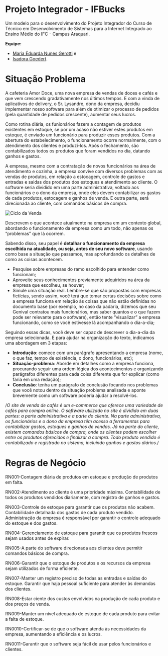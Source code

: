 # Projeto Integrador - IFBucks

Um modelo para o desenvolvimento do Projeto Integrador do Curso de Técnico em Desenvolvimento de Sistemas para a Internet Integrado ao Ensino Médio do IFC - Campus Araquari.

**Equipe:**

- [Maria Eduarda Nunes Gerotti](github.com/mariagerotti) e
- [Isadora Goedert](https://github.com/isagrt).

# Situação Problema

A cafeteria Amor Doce, uma nova empresa de vendas de doces e cafés e que vem crescendo gradativamente nos últimos tempos. E com a vinda de aplicativos de delivery, o Sr. Lysandre, dono da empresa, decidiu implementar nosso software para além de otimizar o processo de pedidos (pela quantidade de pedidos crescente), aumentar seus lucros.

Como rotina diária, os funionários fazem a contagem de produtos existentes em estoque, se por um acaso não estiver estes produtos em estoque, é enviado um funcionário para produzir esses produtos. Com a abertura do estabelecimento, o funcionamento ocorre normalmente, com o atendimento dos clientes e produzi-los. Após o fechamento, são contabilizados todos os produtos que foram vendidos no dia, datando ganhos e gastos.

A empresa, mesmo com a contratação de novos funcionários na área de atendimento e cozinha, a empresa convive com diversos problemas com as vendas de produtos, em relação a estocagem, controle de gastos e entradas e saidas dos produtos dos estoques e atendimento ao cliente. O software seria dividido em uma parte administrativa, voltado aos funcionários e o dono da empresa, onde eles devem contabilizar os gastos de cada produtos, estocagem e ganhos de venda. E outra parte, será direcionada ao cliente, com comandos básicos de compra.

![Ciclo da Venda](docs/ciclo_da_venda.webp "Ciclo da Venda")

Descrevem o que acontece atualmente na empresa em um contexto global,
abordando o funcionamento da empresa como um todo, não apenas os “problemas” que lá ocorrem.

Sabendo disso, seu papel é **detalhar o funcionamento da empresa escolhida na
atualidade, ou seja, antes de seu novo software**, usando como base a situação que passamos, mas aprofundando os detalhes de como as coisas acontecem.

- Pesquise sobre empresas do ramo escolhido
  para entender como funcionam;
- Aproveite seus conhecimentos previamente adquiridos na área da empresa que escolheu, se houver;
- Simule uma situação real. Lembre-se que são
  propostas com empresas fictícias, sendo assim,
  você terá que tomar certas decisões sobre como
  a empresa funciona em relação às coisas que
  não estão definidas no documento base (por
  exemplo, no caso da padaria, dizemos que seu
  Genival contratou mais funcionários, mas saber
  quantos e o que fazem pode ser relevante para o software), então tente “visualizar” a
  empresa funcionando, como se você estivesse lá acompanhando o dia-a-dia;

Seguindo essas dicas, você deve ser capaz de descrever o dia-a-dia da empresa selecionada. E para ajudar na organização do texto, indicamos uma abordagem em 3 etapas:

- **Introdução**: comece com um parágrafo apresentando a empresa (nome, o que faz, tempo de existência, o dono, funcionários,
  etc);
- **Situação-problema**: Aborde em detalhes como a empresa funciona, procurando seguir uma
  ordem lógica dos acontecimentos e organizando parágrafos diferentes para cada coisa
  diferente que for explicar (como faria em uma redação);
- **Conclusão**: tenha um parágrafo de conclusão focando nos problemas que você notou dentro da situação problema analisada e aponte brevemente como um software poderia
  ajudar a resolvê-los.

/_O site de venda de cafés é um e-commerce que oferece uma variedade de cafés para compra online. O software utilizado no site é dividido em duas partes: a parte administrativa e a parte do cliente. Na parte administrativa, os funcionários e o dono da empresa têm acesso a ferramentas para contabilizar gastos, estoques e ganhos de vendas. Já na parte do cliente, existem comandos básicos de compra, onde os clientes podem escolher entre os produtos oferecidos e finalizar a compra. Todo produto vendido é contabilizado e registrado no sistema, incluindo ganhos e gastos diários._/


# Regras de Negócio

RN001-Contagem diária de produtos em estoque e produção de produtos em falta.

RN002-Atendimento ao cliente é uma prioridade máxima.
Contabilidade de todos os produtos vendidos diariamente, com registro de ganhos e gastos.

RN003-Controle de estoque para garantir que os produtos não acabem.
Contabilidade detalhada dos gastos de cada produto vendido.
Administração da empresa é responsável por garantir o controle adequado do estoque e dos gastos.

RN004-Gerenciamento de estoque para garantir que os produtos frescos sejam usados antes de expirar.

RN005-A parte do software direcionada aos clientes deve permitir comandos básicos de compra.

RN006-Garantir que o estoque de produtos e os recursos da empresa sejam utilizados de forma eficiente.

RN007-Manter um registro preciso de todas as entradas e saídas do estoque.
Garantir que haja pessoal suficiente para atender às demandas dos clientes.

RN008-Estar ciente dos custos envolvidos na produção de cada produto e dos preços de venda.

RN009-Manter um nível adequado de estoque de cada produto para evitar a falta de estoque.

RN0010-Certificar-se de que o software atenda às necessidades da empresa, aumentando a eficiência e os lucros.

RN0011-Garantir que o software seja fácil de usar pelos funcionários e clientes.
